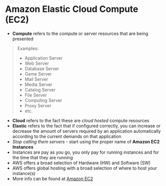 # Amazon Elastic Cloud Compute (EC2)

* **Compute** refers to the compute or server resources that are being presented

> Examples:
>
> * Application Server
> * Web Server
> * Database Server
> * Game Server
> * Mail Server
> * Media Server
> * Catalog Server
> * File Server
> * Computing Server
> * Proxy Server
> * etc.

* **Cloud** refers to the fact these are *cloud hosted* compute resources
* **Elastic** refers to the fact that if configured correctly, you can increase or decrease the amount of servers required by an application automatically according to the current demands on that application
* *Stop calling them servers* - start using the proper name of **Amazon EC2 Instances**
* Instances are pay as you go, you only pay for running instances and for the time that they are running
* AWS offers a broad selection of Hardware (HW) and Software (SW)
* AWS offers global hosting with a broad selection of where to host your instance(s)
* More info can be found at [Amazon EC2](https://aws.amazon.com/ec2)
